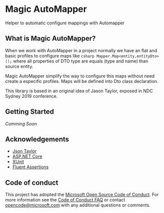 # Magic AutoMapper
Helper to automatic configure mappings with Automapper

## What is Magic AutoMapper?

When we work with AutoMapper in a project normally we have an flat and basic profiles to configure maps like ```csharp Mapper.Map<entity,entityDto>();``` where all properties of DTO type are equals (type and name) than source entity.

Magic AutoMapper simplify the way to configure this maps without need create a especific profiles. Maps will be defined into Dto class declaration.

This library is based in an original idea of Jason Taylor, exposed in NDC Sydney 2019 conference.

## Getting Started

*Comming Soon*


## Acknowledgements

* [Json Taylor](https://jasontaylor.dev/)
* [ASP.NET Core](https://github.com/aspnet)
* [XUnit](https://xunit.github.io/)
* [Fluent Assertions](http://www.fluentassertions.com/)

## Code of conduct
This project has adopted the [Microsoft Open Source Code of Conduct](https://opensource.microsoft.com/codeofconduct/). For more information see the [Code of Conduct FAQ](https://opensource.microsoft.com/codeofconduct/faq/) or contact [opencode@microsoft.com](mailto:opencode@microsoft.com) with any additional questions or comments.
